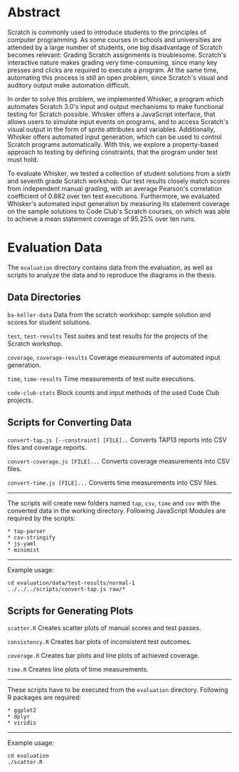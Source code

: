 # Abstract

Scratch is commonly used to introduce students to the principles of computer programming.  As some courses in schools and universities are attended by a large number of students, one big disadvantage of Scratch becomes relevant: Grading Scratch assignments is troublesome.  Scratch's interactive nature makes grading very time-consuming, since many key presses and clicks are required to execute a program.  At the same time, automating this process is still an open problem, since Scratch's visual and auditory output make automation difficult.

In order to solve this problem, we implemented Whisker, a program which automates Scratch 3.0's input and output mechanisms to make functional testing for Scratch possible.  Whisker offers a JavaScript interface, that allows users to simulate input events on programs, and to access Scratch's visual output in the form of sprite attributes and variables.  Additionally, Whisker offers automated input generation, which can be used to control Scratch programs automatically.  With this, we explore a property-based approach to testing by defining constraints, that the program under test must hold.

To evaluate Whisker, we tested a collection of student solutions from a sixth and seventh grade Scratch workshop.  Our test results closely match scores from independent manual grading, with an average Pearson's correlation coefficient of 0.882 over ten test executions.  Furthermore, we evaluated Whisker's automated input generation by measuring its statement coverage on the sample solutions to Code Club's Scratch courses, on which was able to achieve a mean statement coverage of 95.25\% over ten runs.

# Evaluation Data

The `evaluation` directory contains data from the evaluation, as well as scripts to analyze the data and to reproduce the diagrams in the thesis.

## Data Directories

`ba-keller-data`
 Data from the scratch workshop: sample solution and scores for student solutions.

`test`, `test-results`
 Test suites and test results for the projects of the Scratch workshop.

`coverage`, `coverage-results`
Coverage measurements of automated input generation.

`time`, `time-results`
Time measurements of test suite executions.

`code-club-stats`
Block counts and input methods of the used Code Club projects.

## Scripts for Converting Data

`convert-tap.js [--constraint] [FILE]..`
Converts TAP13 reports into CSV files and coverage reports.

`convert-coverage.js [FILE]...`
Converts coverage measurements into CSV files.

`convert-time.js [FILE]...`
Converts time measurements into CSV files.

---

The scripts will create new folders named `tap`, `csv`, `time` and `cov` with the converted data in the working directory. Following JavaScript Modules are required by the scripts:

    * tap-parser
    * csv-stringify
    * js-yaml
    * minimist

---

Example usage:

    cd evaluation/data/test-results/normal-1
    ../../../scripts/convert-tap.js raw/*

## Scripts for Generating Plots

`scatter.R`
Creates scatter plots of manual scores and test passes.

`consistency.R`
Creates bar plots of inconsistent test outcomes.

`coverage.R`
Creates bar plots and line plots of achieved coverage.

`time.R`
Creates line plots of time measurements.

---

These scripts have to be executed from the `evaluation` directory. Following R packages are required:

    * ggplot2
    * dplyr
    * viridis

---

Example usage:

    cd evaluation
    ./scatter.R
